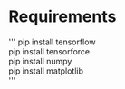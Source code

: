# Requirements

'''
pip install tensorflow<br>
pip install tensorforce<br>
pip install numpy<br>
pip install matplotlib<br>
'''
